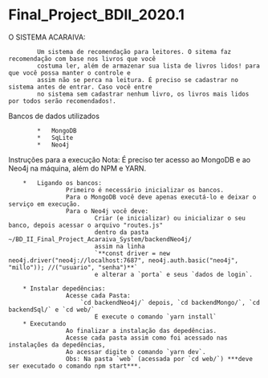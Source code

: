 # Final_Project_BDII_2020.1

O SISTEMA ACARAIVA:

            Um sistema de recomendação para leitores. O sitema faz recomendação com base nos livros que você
            costuma ler, além de armazenar sua lista de livros lidos! para que você possa manter o controle e
            assim não se perca na leitura. É preciso se cadastrar no sistema antes de entrar. Caso você entre 
            no sistema sem cadastrar nenhum livro, os livros mais lidos por todos serão recomendados!.

Bancos de dados utilizados

            *   MongoDB
            *   SqLite
            *   Neo4j

Instruções para a execução
        Nota: É preciso ter acesso ao MongoDB e ao Neo4j na máquina, além do NPM e YARN.

        *   Ligando os bancos:
                    Primeiro é necessário inicializar os bancos.
                    Para o MongoDB você deve apenas executá-lo e deixar o serviço em execução.
                    Para o Neo4j você deve:
                            Criar (e inicializar) ou inicializar o seu banco, depois acessar o arquivo "routes.js"
                            dentro da pasta ~/BD_II_Final_Project_Acaraiva_System/backendNeo4j/ 
                            assim na linha
                            `**const driver = new neo4j.driver("neo4j://localhost:7687", neo4j.auth.basic("neo4j", "millo")); //("usuario", "senha")**`
                            e alterar a `porta` e seus `dados de login`.

        * Instalar depedências:
                    Acesse cada Pasta:
                        `cd backendNeo4j/` depois, `cd backendMongo/`, `cd backendSql/` e `cd web/`
                            E execute o comando `yarn install`
        * Executando
                    Ao finalizar a instalação das depedências.
                    Acesse cada pasta assim como foi acessado nas instalações da depedências,
                    Ao acessar digite o comando `yarn dev`.
                    Obs: Na pasta `web` (acessada por `cd web/`) ***deve ser executado o comando npm start***.
                    


        
